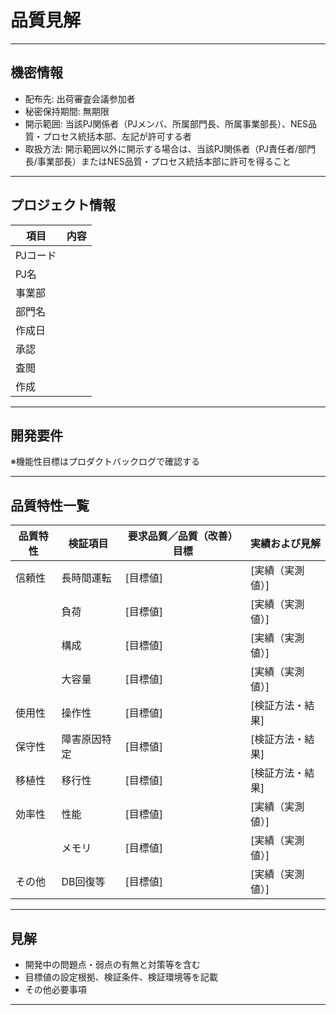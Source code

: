 # 品質見解

---

## 機密情報
- 配布先: 出荷審査会議参加者
- 秘密保持期間: 無期限
- 開示範囲: 当該PJ関係者（PJメンバ、所属部門長、所属事業部長）、NES品質・プロセス統括本部、左記が許可する者
- 取扱方法: 開示範囲以外に開示する場合は、当該PJ関係者（PJ責任者/部門長/事業部長）またはNES品質・プロセス統括本部に許可を得ること

---

## プロジェクト情報
| 項目         | 内容         |
|--------------|--------------|
| PJコード     |              |
| PJ名         |              |
| 事業部       |              |
| 部門名       |              |
| 作成日       |              |
| 承認         |              |
| 査閲         |              |
| 作成         |              |

---

## 開発要件
※機能性目標はプロダクトバックログで確認する

---

## 品質特性一覧
| 品質特性   | 検証項目   | 要求品質／品質（改善）目標 | 実績および見解 |
|------------|------------|---------------------------|----------------|
| 信頼性     | 長時間運転 | [目標値]                  | [実績（実測値）]|
|            | 負荷       | [目標値]                  | [実績（実測値）]|
|            | 構成       | [目標値]                  | [実績（実測値）]|
|            | 大容量     | [目標値]                  | [実績（実測値）]|
| 使用性     | 操作性     | [目標値]                  | [検証方法・結果]|
| 保守性     | 障害原因特定| [目標値]                  | [検証方法・結果]|
| 移植性     | 移行性     | [目標値]                  | [検証方法・結果]|
| 効率性     | 性能       | [目標値]                  | [実績（実測値）]|
|            | メモリ     | [目標値]                  | [実績（実測値）]|
| その他     | DB回復等   | [目標値]                  | [実績（実測値）]|

---

## 見解
- 開発中の問題点・弱点の有無と対策等を含む
- 目標値の設定根拠、検証条件、検証環境等を記載
- その他必要事項

---
